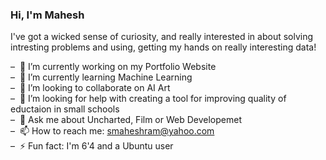 ### Hi, I'm Mahesh

I've got a wicked sense of curiosity, and really interested in about solving intresting problems and using, getting my hands on really interesting data!

&#8211;&nbsp; 🔭 I’m currently working on my Portfolio Website<br />
&#8211;&nbsp; 🌱 I’m currently learning Machine Learning<br />
&#8211;&nbsp; 👯 I’m looking to collaborate on AI Art<br />
&#8211;&nbsp; 🤔 I’m looking for help with creating a tool for improving quality of eductaion in small schools<br />
&#8211;&nbsp; 💬 Ask me about Uncharted, Film or Web Developemet<br />
&#8211;&nbsp; 📫 How to reach me: smaheshram@yahoo.com<br />
&#8211;&nbsp; ⚡ Fun fact: I'm 6'4 and a Ubuntu user<br />
